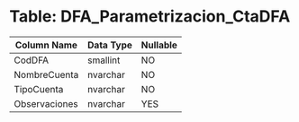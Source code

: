 # Table: DFA_Parametrizacion_CtaDFA

| Column Name | Data Type | Nullable |
|-------------|-----------|----------|
| CodDFA | smallint | NO |
| NombreCuenta | nvarchar | NO |
| TipoCuenta | nvarchar | NO |
| Observaciones | nvarchar | YES |
